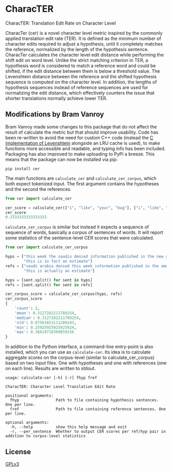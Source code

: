 # CharacTER

CharacTER: Translation Edit Rate on Character Level

CharacTer (cer) is a novel character level metric inspired by the commonly applied translation edit rate (TER). It is defined
as the minimum number of character edits required to adjust a hypothesis, until it completely matches the reference,
normalized by the length of the hypothesis sentence. CharacTer calculates the character level edit distance while
performing the shift edit on word level. Unlike the strict matching criterion in TER, a hypothesis word is considered
to match a reference word and could be shifted, if the edit distance between them is below a threshold value. The
Levenshtein distance between the reference and the shifted hypothesis sequence is computed on the character level. In
addition, the lengths of hypothesis sequences instead of reference sequences are used for normalizing the edit
distance, which effectively counters the issue that shorter translations normally achieve lower TER.


## Modifications by Bram Vanroy

Bram Vanroy made some changes to this package that do not affect the result of calculate the metric but that should
improve usability. Code has been re-written to avoid the need for custom C++ code (instead the [C implementation
of Levenshtein](https://github.com/maxbachmann/Levenshtein) alongside an LRU cache is used), to make functions more
accessible and readable, and typing info has been included. Packaging has also improved to make uploading to PyPi a
breeze. This means that the package can now be installed via pip:

```shell
pip install cer
```

The main functions are `calculate_cer` and `calculate_cer_corpus`, which both expect tokenized input. The first
argument contains the hypotheses and the second the references.

```python
from cer import calculate_cer

cer_score = calculate_cer(["i", "like", "your", "bag"], ["i", "like", "their", "bags"])
cer_score
0.3333333333333333
```

`calculate_cer_corpus` is similar but instead it expects a sequence of sequence of words, basically a corpus of
sentences of words. It will report some statistics of the sentence-level CER scores that were calculated.

```python
from cer import calculate_cer_corpus

hyps = ["this week the saudis denied information published in the new york times",
        "this is in fact an estimate"]
refs = ["saudi arabia denied this week information published in the american new york times",
        "this is actually an estimate"]

hyps = [sent.split() for sent in hyps]
refs = [sent.split() for sent in refs]

cer_corpus_score = calculate_cer_corpus(hyps, refs)
cer_corpus_score
{
    'count': 2,
    'mean': 0.3127282211789254,
    'median': 0.3127282211789254,
    'std': 0.07561653111280243,
    'min': 0.25925925925925924,
    'max': 0.36619718309859156
}
```

In addition to the Python interface, a command-line entry-point is also installed, which you can use as
`calculate-cer`. Its idea is to calculate aggregate scores on the corpus-level (similar to calculate_cer_corpus)
based on two input files. One with hypotheses and one with references (one on each line). Results are written to
stdout.

```shell
usage: calculate-cer [-h] [-r] fhyp fref

CharacTER: Character Level Translation Edit Rate

positional arguments:
  fhyp                Path to file containing hypothesis sentences. One per line.
  fref                Path to file containing reference sentences. One per line.

optional arguments:
  -h, --help          show this help message and exit
  -r, --per_sentence  Whether to output CER scores per ref/hyp pair in addition to corpus-level statistics
```

## License
[GPLv3](LICENSE)

